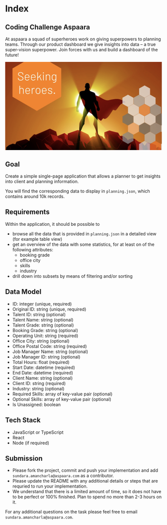 # Index

## Coding Challenge Aspaara

At aspaara a squad of superheroes work on giving superpowers to planning teams.
Through our product dashboard we give insights into data – a true super-vision
superpower. Join forces with us and build a dashboard of the future!

![aspaara superhero](./images/aspaara_superhero.png)

## Goal

Create a simple single-page application that allows a planner to get insights
into client and planning information.

You will find the corresponding data to display in `planning.json`, which
contains around 10k records.

## Requirements

Within the application, it should be possible to

- browse all the data that is provided in `planning.json` in a detailed view
  (for example table view)
- get an overview of the data with some statistics, for at least on of the
  following attributes:
  - booking grade
  - office city
  - skills
  - industry
- drill down into subsets by means of filtering and/or sorting

## Data Model

- ID: integer (unique, required)
- Original ID: string (unique, required)
- Talent ID: string (optional)
- Talent Name: string (optional)
- Talent Grade: string (optional)
- Booking Grade: string (optional)
- Operating Unit: string (required)
- Office City: string (optional)
- Office Postal Code: string (required)
- Job Manager Name: string (optional)
- Job Manager ID: string (optional)
- Total Hours: float (required)
- Start Date: datetime (required)
- End Date: datetime (required)
- Client Name: string (optional)
- Client ID: string (required)
- Industry: string (optional)
- Required Skills: array of key-value pair (optional)
- Optional Skills: array of key-value pair (optional)
- Is Unassigned: boolean

## Tech Stack

- JavaScript or TypeScript
- React
- Node (if required)

## Submission

- Please fork the project, commit and push your implementation and add
  `sundara.amancharla@aspaara.com` as a contributor.
- Please update the README with any additional details or steps that are
  requried to run your implementation.
- We understand that there is a limited amount of time, so it does not have to
  be perfect or 100% finished. Plan to spend no more than 2-3 hours on it.

For any additional questions on the task please feel free to email
`sundara.amancharla@aspaara.com`.
